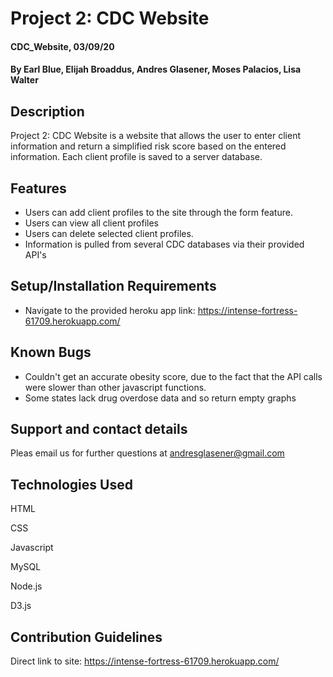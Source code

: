 # Project 2: CDC Website

#### CDC_Website, 03/09/20

#### By Earl Blue, Elijah Broaddus, Andres Glasener, Moses Palacios, Lisa Walter

## Description

Project 2: CDC Website is a website that allows the user to enter client information and return a simplified risk score based on the entered information. Each client profile is saved to a server database.

## Features

* Users can add client profiles to the site through the form feature.
* Users can view all client profiles
* Users can delete selected client profiles.
* Information is pulled from several CDC databases via their provided API's

## Setup/Installation Requirements

* Navigate to the provided heroku app link:
https://intense-fortress-61709.herokuapp.com/

## Known Bugs

* Couldn't get an accurate obesity score, due to the fact that the API calls were slower than other javascript functions.
* Some states lack drug overdose data and so return empty graphs

## Support and contact details

Pleas email us for further questions at andresglasener@gmail.com

## Technologies Used

HTML

CSS

Javascript

MySQL

Node.js

D3.js

## Contribution Guidelines

Direct link to site:
https://intense-fortress-61709.herokuapp.com/